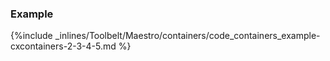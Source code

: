<!-- usedin: [ _maestro/Toolbelt] - post: -->


### Example



{%include _inlines/Toolbelt/Maestro/containers/code_containers_example-cxcontainers-2-3-4-5.md %}



